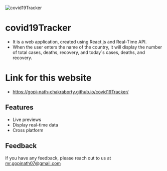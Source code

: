 
![covid19Tracker](https://bit.ly/3vrFnCd)

# covid19Tracker

- It is a web application, created using React.js and Real-Time API.
- When the user enters the name of the country, it will display the number of total cases, deaths, recovery, and today`s cases, deaths, and recovery.

# Link for this website
- https://gopi-nath-chakraborty.github.io/covid19Tracker/


## Features

- Live previews
- Display real-time data
- Cross platform


## Feedback

If you have any feedback, please reach out to us at mr.gopinath07@gmail.com

